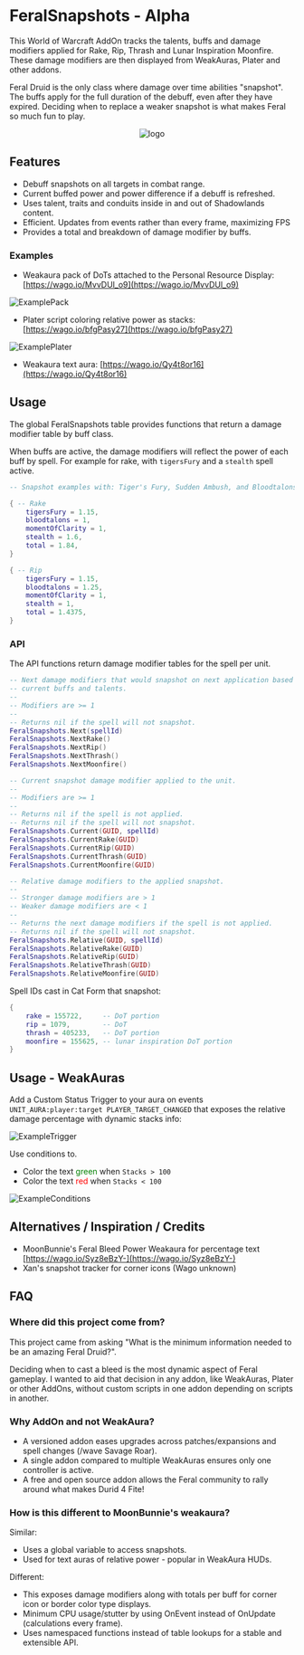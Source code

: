 # FeralSnapshots - Alpha

This World of Warcraft AddOn tracks the talents, buffs and damage modifiers applied for Rake, Rip, Thrash and Lunar Inspiration Moonfire. These damage modifiers are then displayed from WeakAuras, Plater and other addons.

Feral Druid is the only class where damage over time abilities "snapshot". The buffs apply for the full duration of the debuff, even after they have expired. Deciding when to replace a weaker snapshot is what makes Feral so much fun to play.

<div align="center">

![logo](https://raw.githubusercontent.com/enthh/FeralSnapshots/main/icon.jpg "FeralSnapshots Logo")

</div>

## Features

* Debuff snapshots on all targets in combat range.
* Current buffed power and power difference if a debuff is refreshed.
* Uses talent, traits and conduits inside in and out of Shadowlands content.
* Efficient. Updates from events rather than every frame, maximizing FPS
* Provides a total and breakdown of damage modifier by buffs.

### Examples

* Weakaura pack of DoTs attached to the Personal Resource Display: [https://wago.io/MvvDUl_o9](https://wago.io/MvvDUl_o9)

![ExamplePack](https://github.com/enthh/FeralSnapshots/raw/main/examples/WA_text.gif "Example WeakAura pack showing relative power")

* Plater script coloring relative power as stacks: [https://wago.io/bfgPasy27](https://wago.io/bfgPasy27)

![ExamplePlater](https://github.com/enthh/FeralSnapshots/raw/main/examples/Plater_screenshot.png "Example Plater script")

* Weakaura text aura: [https://wago.io/Qy4t8or16](https://wago.io/Qy4t8or16)

## Usage

The global FeralSnapshots table provides functions that return a damage modifier table by buff class.

When buffs are active, the damage modifiers will reflect the power of each buff by spell. For example for rake, with `tigersFury` and a `stealth` spell active.

```lua
-- Snapshot examples with: Tiger's Fury, Sudden Ambush, and Bloodtalons auras

{ -- Rake
    tigersFury = 1.15,
    bloodtalons = 1,
    momentOfClarity = 1,
    stealth = 1.6,
    total = 1.84,
}

{ -- Rip
    tigersFury = 1.15,
    bloodtalons = 1.25,
    momentOfClarity = 1,
    stealth = 1,
    total = 1.4375,
}
```

### API

The API functions return damage modifier tables for the spell per unit.

```lua
-- Next damage modifiers that would snapshot on next application based on
-- current buffs and talents.
--
-- Modifiers are >= 1
--
-- Returns nil if the spell will not snapshot.
FeralSnapshots.Next(spellId)
FeralSnapshots.NextRake()
FeralSnapshots.NextRip()
FeralSnapshots.NextThrash()
FeralSnapshots.NextMoonfire()

-- Current snapshot damage modifier applied to the unit.
--
-- Modifiers are >= 1
--
-- Returns nil if the spell is not applied.
-- Returns nil if the spell will not snapshot.
FeralSnapshots.Current(GUID, spellId)
FeralSnapshots.CurrentRake(GUID)
FeralSnapshots.CurrentRip(GUID)
FeralSnapshots.CurrentThrash(GUID)
FeralSnapshots.CurrentMoonfire(GUID)

-- Relative damage modifiers to the applied snapshot.
--
-- Stronger damage modifiers are > 1
-- Weaker damage modifiers are < 1
--
-- Returns the next damage modifiers if the spell is not applied.
-- Returns nil if the spell will not snapshot.
FeralSnapshots.Relative(GUID, spellId)
FeralSnapshots.RelativeRake(GUID)
FeralSnapshots.RelativeRip(GUID)
FeralSnapshots.RelativeThrash(GUID)
FeralSnapshots.RelativeMoonfire(GUID)
```

Spell IDs cast in Cat Form that snapshot:

```lua
{
    rake = 155722,     -- DoT portion
    rip = 1079,        -- DoT
    thrash = 405233,   -- DoT portion
    moonfire = 155625, -- lunar inspiration DoT portion
}
```

## Usage - WeakAuras

Add a Custom Status Trigger to your aura on events `UNIT_AURA:player:target PLAYER_TARGET_CHANGED` that exposes the relative damage percentage with dynamic stacks info:


![ExampleTrigger](https://github.com/enthh/FeralSnapshots/raw/main/examples/WA_trigger.png "Trigger setup")

Use conditions to.

* Color the text <font color="green">green</font> when `Stacks > 100`
* Color the text <font color="red">red</font> when `Stacks < 100`

![ExampleConditions](https://github.com/enthh/FeralSnapshots/raw/main/examples/WA_conditions.png "Conditions setup")

## Alternatives / Inspiration / Credits

* MoonBunnie's Feral Bleed Power Weakaura for percentage text [https://wago.io/Syz8eBzY-](https://wago.io/Syz8eBzY-)
* Xan's snapshot tracker for corner icons (Wago unknown)

## FAQ

### Where did this project come from?

This project came from asking "What is the minimum information needed to be an amazing Feral Druid?".

Deciding when to cast a bleed is the most dynamic aspect of Feral gameplay. I wanted to aid that decision in any addon, like WeakAuras, Plater or other AddOns, without custom scripts in one addon depending on scripts in another.

### Why AddOn and not WeakAura?

* A versioned addon eases upgrades across patches/expansions and spell changes (/wave Savage Roar).
* A single addon compared to multiple WeakAuras ensures only one controller is active.
* A free and open source addon allows the Feral community to rally around what makes Durid 4 Fite!

### How is this different to MoonBunnie's weakaura?

Similar:

* Uses a global variable to access snapshots.
* Used for text auras of relative power - popular in WeakAura HUDs.

Different:

* This exposes damage modifiers along with totals per buff for corner icon or border color type displays.
* Minimum CPU usage/stutter by using OnEvent instead of OnUpdate (calculations every frame).
* Uses namespaced functions instead of table lookups for a stable and extensible API.

